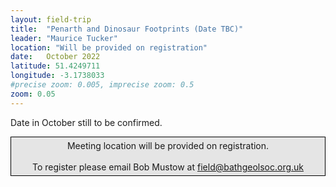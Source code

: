 ```yaml
---
layout: field-trip
title:  "Penarth and Dinosaur Footprints (Date TBC)"
leader: "Maurice Tucker"
location: "Will be provided on registration"
date:   October 2022
latitude: 51.4249711
longitude: -3.1738033
#precise zoom: 0.005, imprecise zoom: 0.5
zoom: 0.05
---
```

Date in October still to be confirmed.

<div style="    border: 1px solid black;
    padding: 5px;
    background-color: #e5e5e5;
    max-width: 600px;
    text-align: center;
    margin: auto; margin-bottom: 20px;">Meeting location will be provided on registration.<br><br>To register please email Bob Mustow at <a href="mailto:field@bathgeolsoc.org.uk">field@bathgeolsoc.org.uk</a></div>